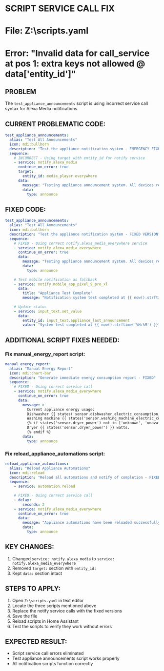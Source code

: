 # SCRIPT SERVICE CALL FIX
# File: Z:\scripts.yaml
# Error: "Invalid data for call_service at pos 1: extra keys not allowed @ data['entity_id']"

## PROBLEM
The `test_appliance_announcements` script is using incorrect service call syntax for Alexa Media notifications.

## CURRENT PROBLEMATIC CODE:
```yaml
test_appliance_announcements:
  alias: "Test All Announcements"
  icon: mdi:bullhorn
  description: "Test the appliance notification system - EMERGENCY FIXED VERSION"
  sequence:
    # INCORRECT - Using target with entity_id for notify service
    - service: notify.alexa_media
      continue_on_error: true
      target:
        entity_id: media_player.everywhere
      data:
        message: "Testing appliance announcement system. All devices responding."
        data:
          type: announce
```

## FIXED CODE:
```yaml
test_appliance_announcements:
  alias: "Test All Announcements"
  icon: mdi:bullhorn
  description: "Test the appliance notification system - FIXED VERSION"
  sequence:
    # FIXED - Using correct notify.alexa_media_everywhere service
    - service: notify.alexa_media_everywhere
      continue_on_error: true
      data:
        message: "Testing appliance announcement system. All devices responding."
        data:
          type: announce
    
    # Test mobile notification as fallback
    - service: notify.mobile_app_pixel_9_pro_xl
      data:
        title: "Appliance Test Complete"
        message: "Notification system test completed at {{ now().strftime('%I:%M %p') }}"
    
    # Update status
    - service: input_text.set_value
      data:
        entity_id: input_text.appliance_last_announcement
        value: "System test completed at {{ now().strftime('%H:%M') }}"
```

## ADDITIONAL SCRIPT FIXES NEEDED:

### Fix manual_energy_report script:
```yaml
manual_energy_report:
  alias: "Manual Energy Report"
  icon: mdi:chart-bar
  description: "Generate immediate energy consumption report - FIXED"
  sequence:
    # FIXED - Using correct service call
    - service: notify.alexa_media_everywhere
      continue_on_error: true
      data:
        message: >
          Current appliance energy usage: 
          Dishwasher {{ states('sensor.dishwasher_electric_consumption_w') }} watts.
          Washing machine {{ states('sensor.washing_machine_electric_consumption_w') }} watts.
          {% if states('sensor.dryer_power') not in ['unknown', 'unavailable'] %}
          Dryer {{ states('sensor.dryer_power') }} watts.
          {% endif %}
        data:
          type: announce
```

### Fix reload_appliance_automations script:
```yaml
reload_appliance_automations:
  alias: "Reload Appliance Automations"
  icon: mdi:reload
  description: "Reload all automations and notify of completion - FIXED"
  sequence:
    - service: automation.reload
    
    # FIXED - Using correct service call
    - delay:
        seconds: 2
    - service: notify.alexa_media_everywhere
      continue_on_error: true
      data:
        message: "Appliance automations have been reloaded successfully."
        data:
          type: announce
```

## KEY CHANGES:
1. Changed `service: notify.alexa_media` to `service: notify.alexa_media_everywhere`
2. Removed `target:` section with `entity_id:`
3. Kept `data:` section intact

## STEPS TO APPLY:
1. Open `Z:\scripts.yaml` in text editor
2. Locate the three scripts mentioned above
3. Replace the notify service calls with the fixed versions
4. Save the file
5. Reload scripts in Home Assistant
6. Test the scripts to verify they work without errors

## EXPECTED RESULT:
- Script service call errors eliminated
- Test appliance announcements script works properly
- All notification scripts function correctly
